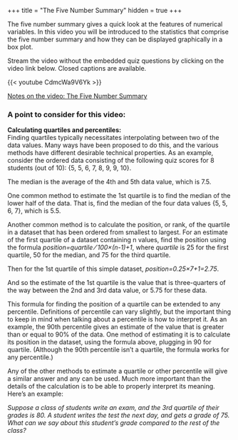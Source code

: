+++
title = "The Five Number Summary"
hidden = true
+++

The five number summary gives a quick look at the features of numerical variables. In this video you will be introduced to the statistics that comprise the five number summary and how they can be displayed graphically in a box plot.

Stream the video without the embedded quiz questions by clicking on the video link below. Closed captions are available.

{{< youtube CdmcWa9V6Yk >}}

[Notes on the video: The Five Number Summary](../1-1-Five-Number-Summary.pdf)

### A point to consider for this video:

**Calculating quartiles and percentiles:**  
Finding quartiles typically necessitates interpolating between two of the data values. Many ways have been proposed to do this, and the various methods have different desirable technical properties. As an example, consider the ordered data consisting of the following quiz scores for 8 students (out of 10): {5, 5, 6, 7, 8, 9, 9, 10}.

The median is the average of the 4th and 5th data value, which is 7.5.

One common method to estimate the 1st quartile is to find the median of the lower half of the data. That is, find the median of the four data values {5, 5, 6, 7}, which is 5.5.

Another common method is to calculate the position, or rank, of the quartile in a dataset that has been ordered from smallest to largest.  For an estimate of the first quartile of a dataset containing n values, find the position using the formula
*position=quartile ⁄ 100×(n-1)+1*, where *quartile* is 25 for the first quartile, 50 for the median, and 75 for the third quartile.

Then for the 1st quartile of this simple dataset, *position=0.25×7+1=2.75*.

And so the estimate of the 1st quartile is the value that is three-quarters of the way between the 2nd and 3rd data value, or 5.75 for these data.

This formula for finding the position of a quartile can be extended to any percentile. Definitions of percentile can vary slightly, but the important thing to keep in mind when talking about a percentile is how to interpret it. As an example, the  90th percentile gives an estimate of the value that is greater than or equal to 90% of the data. One method of estimating it is to calculate its position in the dataset, using the formula above, plugging in 90 for quartile. (Although the 90th percentile isn’t a quartile, the formula works for any percentile.)

Any of the other methods to estimate a quartile or other percentile will give a similar answer and any can be used. Much more important than the details of the calculation is to be able to properly interpret its meaning. Here’s an example:

*Suppose a class of students write an exam, and the 3rd quartile of their grades is 80. A student writes the test the next day, and gets a grade of 75. What can we say about this student’s grade compared to the rest of the class?*